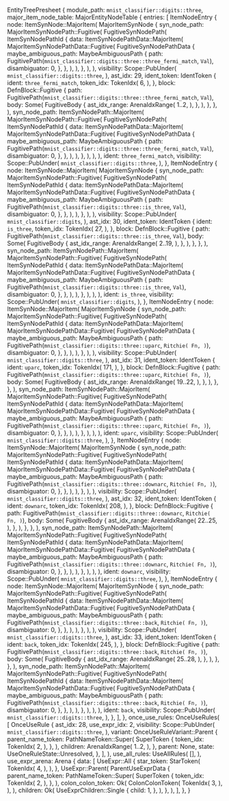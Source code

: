 EntityTreePresheet {
    module_path: `mnist_classifier::digits::three`,
    major_item_node_table: MajorEntityNodeTable {
        entries: [
            ItemNodeEntry {
                node: ItemSynNode::MajorItem(
                    MajorItemSynNode {
                        syn_node_path: MajorItemSynNodePath::Fugitive(
                            FugitiveSynNodePath(
                                ItemSynNodePathId {
                                    data: ItemSynNodePathData::MajorItem(
                                        MajorItemSynNodePathData::Fugitive(
                                            FugitiveSynNodePathData {
                                                maybe_ambiguous_path: MaybeAmbiguousPath {
                                                    path: FugitivePath(`mnist_classifier::digits::three::three_fermi_match`, `Val`),
                                                    disambiguator: 0,
                                                },
                                            },
                                        ),
                                    ),
                                },
                            ),
                        ),
                        visibility: Scope::PubUnder(
                            `mnist_classifier::digits::three`,
                        ),
                        ast_idx: 29,
                        ident_token: IdentToken {
                            ident: `three_fermi_match`,
                            token_idx: TokenIdx(
                                6,
                            ),
                        },
                        block: DefnBlock::Fugitive {
                            path: FugitivePath(`mnist_classifier::digits::three::three_fermi_match`, `Val`),
                            body: Some(
                                FugitiveBody {
                                    ast_idx_range: ArenaIdxRange(
                                        1..2,
                                    ),
                                },
                            ),
                        },
                    },
                ),
                syn_node_path: ItemSynNodePath::MajorItem(
                    MajorItemSynNodePath::Fugitive(
                        FugitiveSynNodePath(
                            ItemSynNodePathId {
                                data: ItemSynNodePathData::MajorItem(
                                    MajorItemSynNodePathData::Fugitive(
                                        FugitiveSynNodePathData {
                                            maybe_ambiguous_path: MaybeAmbiguousPath {
                                                path: FugitivePath(`mnist_classifier::digits::three::three_fermi_match`, `Val`),
                                                disambiguator: 0,
                                            },
                                        },
                                    ),
                                ),
                            },
                        ),
                    ),
                ),
                ident: `three_fermi_match`,
                visibility: Scope::PubUnder(
                    `mnist_classifier::digits::three`,
                ),
            },
            ItemNodeEntry {
                node: ItemSynNode::MajorItem(
                    MajorItemSynNode {
                        syn_node_path: MajorItemSynNodePath::Fugitive(
                            FugitiveSynNodePath(
                                ItemSynNodePathId {
                                    data: ItemSynNodePathData::MajorItem(
                                        MajorItemSynNodePathData::Fugitive(
                                            FugitiveSynNodePathData {
                                                maybe_ambiguous_path: MaybeAmbiguousPath {
                                                    path: FugitivePath(`mnist_classifier::digits::three::is_three`, `Val`),
                                                    disambiguator: 0,
                                                },
                                            },
                                        ),
                                    ),
                                },
                            ),
                        ),
                        visibility: Scope::PubUnder(
                            `mnist_classifier::digits`,
                        ),
                        ast_idx: 30,
                        ident_token: IdentToken {
                            ident: `is_three`,
                            token_idx: TokenIdx(
                                27,
                            ),
                        },
                        block: DefnBlock::Fugitive {
                            path: FugitivePath(`mnist_classifier::digits::three::is_three`, `Val`),
                            body: Some(
                                FugitiveBody {
                                    ast_idx_range: ArenaIdxRange(
                                        2..19,
                                    ),
                                },
                            ),
                        },
                    },
                ),
                syn_node_path: ItemSynNodePath::MajorItem(
                    MajorItemSynNodePath::Fugitive(
                        FugitiveSynNodePath(
                            ItemSynNodePathId {
                                data: ItemSynNodePathData::MajorItem(
                                    MajorItemSynNodePathData::Fugitive(
                                        FugitiveSynNodePathData {
                                            maybe_ambiguous_path: MaybeAmbiguousPath {
                                                path: FugitivePath(`mnist_classifier::digits::three::is_three`, `Val`),
                                                disambiguator: 0,
                                            },
                                        },
                                    ),
                                ),
                            },
                        ),
                    ),
                ),
                ident: `is_three`,
                visibility: Scope::PubUnder(
                    `mnist_classifier::digits`,
                ),
            },
            ItemNodeEntry {
                node: ItemSynNode::MajorItem(
                    MajorItemSynNode {
                        syn_node_path: MajorItemSynNodePath::Fugitive(
                            FugitiveSynNodePath(
                                ItemSynNodePathId {
                                    data: ItemSynNodePathData::MajorItem(
                                        MajorItemSynNodePathData::Fugitive(
                                            FugitiveSynNodePathData {
                                                maybe_ambiguous_path: MaybeAmbiguousPath {
                                                    path: FugitivePath(`mnist_classifier::digits::three::uparc`, `Ritchie(
                                                        Fn,
                                                    )`),
                                                    disambiguator: 0,
                                                },
                                            },
                                        ),
                                    ),
                                },
                            ),
                        ),
                        visibility: Scope::PubUnder(
                            `mnist_classifier::digits::three`,
                        ),
                        ast_idx: 31,
                        ident_token: IdentToken {
                            ident: `uparc`,
                            token_idx: TokenIdx(
                                171,
                            ),
                        },
                        block: DefnBlock::Fugitive {
                            path: FugitivePath(`mnist_classifier::digits::three::uparc`, `Ritchie(
                                Fn,
                            )`),
                            body: Some(
                                FugitiveBody {
                                    ast_idx_range: ArenaIdxRange(
                                        19..22,
                                    ),
                                },
                            ),
                        },
                    },
                ),
                syn_node_path: ItemSynNodePath::MajorItem(
                    MajorItemSynNodePath::Fugitive(
                        FugitiveSynNodePath(
                            ItemSynNodePathId {
                                data: ItemSynNodePathData::MajorItem(
                                    MajorItemSynNodePathData::Fugitive(
                                        FugitiveSynNodePathData {
                                            maybe_ambiguous_path: MaybeAmbiguousPath {
                                                path: FugitivePath(`mnist_classifier::digits::three::uparc`, `Ritchie(
                                                    Fn,
                                                )`),
                                                disambiguator: 0,
                                            },
                                        },
                                    ),
                                ),
                            },
                        ),
                    ),
                ),
                ident: `uparc`,
                visibility: Scope::PubUnder(
                    `mnist_classifier::digits::three`,
                ),
            },
            ItemNodeEntry {
                node: ItemSynNode::MajorItem(
                    MajorItemSynNode {
                        syn_node_path: MajorItemSynNodePath::Fugitive(
                            FugitiveSynNodePath(
                                ItemSynNodePathId {
                                    data: ItemSynNodePathData::MajorItem(
                                        MajorItemSynNodePathData::Fugitive(
                                            FugitiveSynNodePathData {
                                                maybe_ambiguous_path: MaybeAmbiguousPath {
                                                    path: FugitivePath(`mnist_classifier::digits::three::downarc`, `Ritchie(
                                                        Fn,
                                                    )`),
                                                    disambiguator: 0,
                                                },
                                            },
                                        ),
                                    ),
                                },
                            ),
                        ),
                        visibility: Scope::PubUnder(
                            `mnist_classifier::digits::three`,
                        ),
                        ast_idx: 32,
                        ident_token: IdentToken {
                            ident: `downarc`,
                            token_idx: TokenIdx(
                                208,
                            ),
                        },
                        block: DefnBlock::Fugitive {
                            path: FugitivePath(`mnist_classifier::digits::three::downarc`, `Ritchie(
                                Fn,
                            )`),
                            body: Some(
                                FugitiveBody {
                                    ast_idx_range: ArenaIdxRange(
                                        22..25,
                                    ),
                                },
                            ),
                        },
                    },
                ),
                syn_node_path: ItemSynNodePath::MajorItem(
                    MajorItemSynNodePath::Fugitive(
                        FugitiveSynNodePath(
                            ItemSynNodePathId {
                                data: ItemSynNodePathData::MajorItem(
                                    MajorItemSynNodePathData::Fugitive(
                                        FugitiveSynNodePathData {
                                            maybe_ambiguous_path: MaybeAmbiguousPath {
                                                path: FugitivePath(`mnist_classifier::digits::three::downarc`, `Ritchie(
                                                    Fn,
                                                )`),
                                                disambiguator: 0,
                                            },
                                        },
                                    ),
                                ),
                            },
                        ),
                    ),
                ),
                ident: `downarc`,
                visibility: Scope::PubUnder(
                    `mnist_classifier::digits::three`,
                ),
            },
            ItemNodeEntry {
                node: ItemSynNode::MajorItem(
                    MajorItemSynNode {
                        syn_node_path: MajorItemSynNodePath::Fugitive(
                            FugitiveSynNodePath(
                                ItemSynNodePathId {
                                    data: ItemSynNodePathData::MajorItem(
                                        MajorItemSynNodePathData::Fugitive(
                                            FugitiveSynNodePathData {
                                                maybe_ambiguous_path: MaybeAmbiguousPath {
                                                    path: FugitivePath(`mnist_classifier::digits::three::back`, `Ritchie(
                                                        Fn,
                                                    )`),
                                                    disambiguator: 0,
                                                },
                                            },
                                        ),
                                    ),
                                },
                            ),
                        ),
                        visibility: Scope::PubUnder(
                            `mnist_classifier::digits::three`,
                        ),
                        ast_idx: 33,
                        ident_token: IdentToken {
                            ident: `back`,
                            token_idx: TokenIdx(
                                245,
                            ),
                        },
                        block: DefnBlock::Fugitive {
                            path: FugitivePath(`mnist_classifier::digits::three::back`, `Ritchie(
                                Fn,
                            )`),
                            body: Some(
                                FugitiveBody {
                                    ast_idx_range: ArenaIdxRange(
                                        25..28,
                                    ),
                                },
                            ),
                        },
                    },
                ),
                syn_node_path: ItemSynNodePath::MajorItem(
                    MajorItemSynNodePath::Fugitive(
                        FugitiveSynNodePath(
                            ItemSynNodePathId {
                                data: ItemSynNodePathData::MajorItem(
                                    MajorItemSynNodePathData::Fugitive(
                                        FugitiveSynNodePathData {
                                            maybe_ambiguous_path: MaybeAmbiguousPath {
                                                path: FugitivePath(`mnist_classifier::digits::three::back`, `Ritchie(
                                                    Fn,
                                                )`),
                                                disambiguator: 0,
                                            },
                                        },
                                    ),
                                ),
                            },
                        ),
                    ),
                ),
                ident: `back`,
                visibility: Scope::PubUnder(
                    `mnist_classifier::digits::three`,
                ),
            },
        ],
    },
    once_use_rules: OnceUseRules(
        [
            OnceUseRule {
                ast_idx: 28,
                use_expr_idx: 2,
                visibility: Scope::PubUnder(
                    `mnist_classifier::digits::three`,
                ),
                variant: OnceUseRuleVariant::Parent {
                    parent_name_token: PathNameToken::Super(
                        SuperToken {
                            token_idx: TokenIdx(
                                2,
                            ),
                        },
                    ),
                    children: ArenaIdxRange(
                        1..2,
                    ),
                },
                parent: None,
                state: UseOneRuleState::Unresolved,
            },
        ],
    ),
    use_all_rules: UseAllRules(
        [],
    ),
    use_expr_arena: Arena {
        data: [
            UseExpr::All {
                star_token: StarToken(
                    TokenIdx(
                        4,
                    ),
                ),
            },
            UseExpr::Parent(
                ParentUseExprData {
                    parent_name_token: PathNameToken::Super(
                        SuperToken {
                            token_idx: TokenIdx(
                                2,
                            ),
                        },
                    ),
                    colon_colon_token: Ok(
                        ColonColonToken(
                            TokenIdx(
                                3,
                            ),
                        ),
                    ),
                    children: Ok(
                        UseExprChildren::Single {
                            child: 1,
                        },
                    ),
                },
            ),
        ],
    },
}